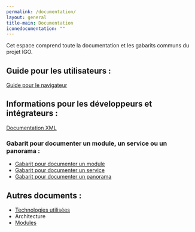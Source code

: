 ```yaml
---
permalink: /documentation/
layout: general
title-main: Documentation
iconedocumentation: ""
---
```


Cet espace comprend toute la documentation et les gabarits communs du projet IGO.


## Guide pour les utilisateurs :
[Guide pour le navigateur ](https://gitlab.forge.gouv.qc.ca/geomatique/igo/blob/dev/doc/guide/IGO_Navigateur_guide.docx)

## Informations pour les développeurs et intégrateurs :
[Documentation XML](https://gitlab.forge.gouv.qc.ca/geomatique/igo/blob/dev/doc/xml/DocumentationXML.markdown)
### Gabarit pour documenter un module, un service ou un panorama :
* [Gabarit pour documenter un module](/site-web/documentation/doc_module)
* [Gabarit pour documenter un service](/site-web/documentation/doc_service)
* [Gabarit pour documenter un panorama](/site-web/documentation/doc_panorama)

## Autres documents :
* [Technologies utilisées](/site-web/documentation/techno)
* Architecture
* [Modules](/site-web/documentation/module)
